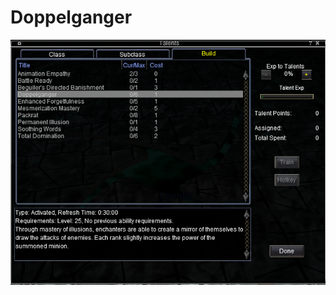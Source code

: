 <!-- TITLE: Doppelganger -->
<!-- SUBTITLE: A quick summary of Doppelganger -->

# Doppelganger
![Doppelganger](/uploads/a-as/doppelganger.png "Doppelganger")